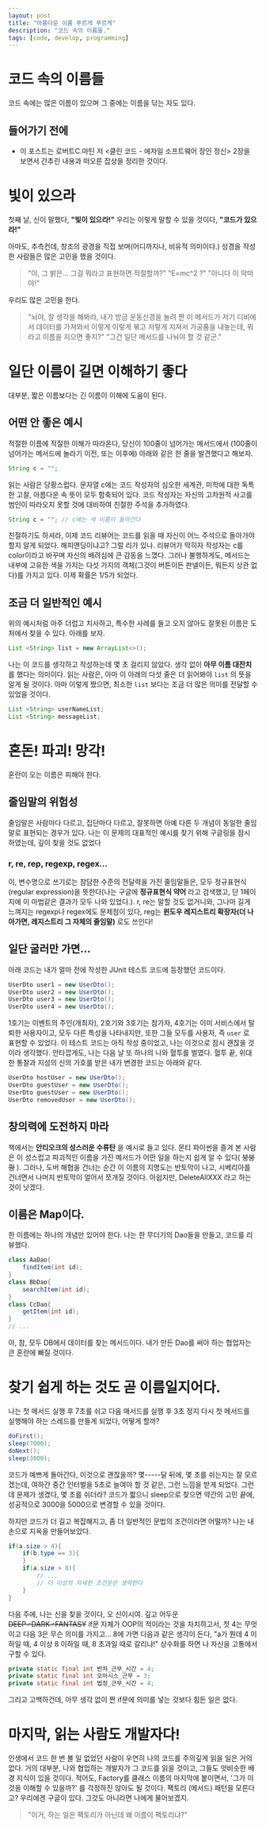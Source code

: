 ```yaml
---
layout: post
title: "아름다운 이름 푸르게 푸르게"
description: "코드 속의 이름들."
tags: [code, develop, programming]
---
```



# 코드 속의 이름들

코드 속에는 많은 이름이 있으며 그 중에는 이름을 닦는 자도 있다.

## 들어가기 전에
* 이 포스트는 로버트C.마틴 저 <클린 코드 - 에자일 소프트웨어 장인 정신> 2장을 보면서 간추린 내용과 떠오른 잡상을 정리한 것이다.

# 빛이 있으라

첫째 날, 신이 말했다, __"빛이 있으라!"__ 우리는 이렇게 말할 수 있을 것이다, __"코드가 있으라!"__ 

아마도, 추측컨데, 창조의 광경을 직접 보며(어디까지나, 비유적 의미이다.) 성경을 작성한 사람들은 많은 고민을 했을 것이다.

>"야, 그 밝은... 그걸 뭐라고 표현하면 적절할까?" 
>"E=mc^2 ?" 
>"아니다 이 악마야!" 

우리도 많은 고민을 한다.

>"뇌야, 잘 생각을 해봐라, 내가 방금 운동신경을 놀려 짠 이 메서드가 저기 디비에서 데이터를 가져와서 이렇게 이렇게 볶고 저렇게 지져서 가공품을 내놓는데, 뭐라고 이름을 지으면 좋지?"
>"그건 일단 메서드를 나눠야 할 것 같군."

# 일단 이름이 길면 이해하기 좋다

대부분, 짧은 이름보다는 긴 이름이 이해에 도움이 된다.

## 어떤 안 좋은 예시

적절한 이름에 적절한 이해가 따라온다, 당신이 100줄이 넘어가는 메서드에서 (100줄이 넘어가는 메서드에 놀라기 이전, 또는 이후에) 아래와 같은 한 줄을 발견했다고 해보자.

```java
String c = "";
```

읽는 사람은 당황스럽다. 문자열 c에는 코드 작성자의 심오한 세계관, 미학에 대한 독특한 고찰, 아름다운 속 뜻이 모두 함축되어 있다. 코드 작성자는 자신의 고차원적 사고를 범인이 따라오지 못할 것에 대비하여 친절한 주석을 추가하였다.

```java
String c = ""; // c에는 색 이름이 들어간다
``` 

친절하기도 하셔라, 이제 코드 리뷰어는 코드를 읽을 때 자신이 어느 주석으로 돌아가야 할지 알게 되었다. 해피앤딩이냐고? 그럴 리가 있나. 리뷰어가 막히자 작성자는 c를 color이라고 바꾸며 자신의 배려심에 큰 감동을 느꼈다. 그러나 불행하게도, 메서드는 내부에 고유한 색을 가지는 다섯 가지의 객체(그것이 버튼이든 판넬이든, 뭐든지 상관 없다)를 가지고 있다. 이제 확률은 1/5가 되었다.

## 조금 더 일반적인 예시

위의 예시처럼 아주 더럽고 치사하고, 특수한 사례를 들고 오지 않아도 잘못된 이름은 도처에서 찾을 수 있다. 아래를 보자.

```java
List <String> list = new ArrayList<>();
```

나는 이 코드를 생각하고 작성하는데 몇 초 걸리지 않았다. 생각 없이 __아무 이름 대잔치__ 를 했다는 의미이다. 읽는 사람은, 아마 이 아래의 다섯 줄은 더 읽어봐야 `list` 의 뜻을 알게 될 것이다. 아마 이렇게 짰으면, 최소한 `list` 보다는 조금 더 많은 의미를 전달할 수 있었을 것이다.

```java
List <String> userNameList;
List <String> messageList;
```

# 혼돈! 파괴! 망각!

혼란이 오는 이름은 피해야 한다.

## 줄임말의 위험성

줄임말은 사람마다 다르고, 집단마다 다르고, 잘못하면 아예 다른 두 개념이 동일한 줄임말로 표현되는 경우가 있다. 나는 이 문제의 대표적인 예시를 찾기 위해 구글링을 잠시 하였는데, 깊이 찾을 것도 없었다

### r, re, rep, regexp, regex...

이, 변수명으로 쓰기로는 참담한 수준의 전달력을 가진 줄임말들은, 모두 정규표현식(regular expression)을 뜻한다(나는 구글에 __정규표현식 약어__ 라고 검색했고, 단 1페이지에 이 마법같은 결과가 모두 나와 있었다.). r, re는 말할 것도 없거니와, 그나마 길게 느껴지는 regexp나 regex에도 문제점이 있다, reg는 __윈도우 레지스트리 확장자(더 나아가면, 레지스트리 그 자체의 줄임말)__ 로도 쓰인다!

## 일단 굴러만 가면...

아래 코드는 내가 얼마 전에 작성한 JUnit 테스트 코드에 등장했던 코드이다.

```java
UserDto user1 = new UserDto();
UserDto user2 = new UserDto();
UserDto user3 = new UserDto();
UserDto user4 = new UserDto();
```

1호기는 이벤트의 주인(개최자), 2호기와 3호기는 참가자, 4호기는 이미 서비스에서 탈퇴한 사용자이고, 모두 다른 특성을 나타내지만, 또한 그들 모두를 사용자, 즉 `user` 로 표현할 수 있었다. 이 테스트 코드는 아직 작성 중이었고, 나는 이것으로 잠시 괜찮을 것이라 생각했다. 안타깝게도, 나는 다음 날 또 하나의 나와 혈투를 벌였다. 혈투 끝, 위대한 통찰과 지성의 신의 가호를 받은 내가 변경한 코드는 아래와 같다.

```java
UserDto hostUser = new UserDto();
UserDto guestUser = new UserDto();
UserDto guestUser = new UserDto();
UserDto removedUser = new UserDto();
```

## 창의력에 도전하지 마라

책에서는 __안티오크의 성스러운 수류탄__ 을 예시로 들고 있다. 몬티 파이썬을 즐겨 본 사람은 이 성스럽고 파괴적인 이름을 가진 메서드가 어떤 일을 하는지 쉽게 알 수 있다( ~~붕붕펑~~ ). 그러나, 도버 해협을 건너는 순간 이 이름의 지명도는 반토막이 나고, 시베리아를 건너면서 나머지 반토막이 얼어서 쪼개질 것이다. 아쉽지만, DeleteAllXXX 라고 하는 것이 낫겠다.

## 이름은 Map이다.

한 이름에는 하나의 개념만 있어야 한다. 나는 한 무더기의 Dao들을 만들고, 코드를 리뷰했다.

```java
class AaDao{
    findItem(int id);
}
class BbDao{
    searchItem(int id);
}
class CcDao{
    getItem(int id);
}
// ...
```

아, 참, 모두 DB에서 데이터를 찾는 메서드이다. 내가 만든 Dao를 써야 하는 협업자는 큰 혼란에 빠질 것이다.

# 찾기 쉽게 하는 것도 곧 이름일지어다.

나는 첫 메서드 실행 후 7초를 쉬고 다음 매서드를 실행 후 3초 정지 다시 첫 메서드를 실행해야 하는 스레드를 만들게 되었다, 어떻게 할까?

```java
doFirst();
sleep(7000);
doNext();
sleep(3000);
```

코드가 예쁘게 돌아간다, 이것으로 괜찮을까? 몇-----달 뒤에, 몇 초를 쉬는지는 잘 모르겠는데, 여하간 중간 인터벌을 5초로 늘여야 할 것 같은, 그런 느낌을 받게 되었다. 그런데 문제가 생겼다, 몇 초를 쉬더라? 코드가 짧으니 sleep으로 찾으면 약간의 고민 끝에, 성공적으로 3000을 5000으로 변경할 수 있을 것이다. 

하지만 코드가 더 길고 복잡해지고, 좀 더 일반적인 문법의 조건이라면 어떨까? 나는 내 손으로 지옥을 만들어보았다.

```java
if(a.size > 4){
    if(b.type == 3){
    }
    if(a.size > 8){
        // ...
        // 더 이상의 자세한 조건문은 생략한다
    }
}
```

다음 주에, 나는 신을 찾을 것이다, 오 신이시여. 깊고 어두운 ~~DEEP♂DARK♂FANTASY~~ if문 자체가 OOP의 적이라는 것을 차치하고서, 첫 4는 무엇이고 다음 3은 무슨 의미를 가지고... 8에 가면 다음과 같은 생각이 든다, "a가 뭔데 4 이하일 때, 4 이상 8 이하일 때, 8 초과일 때로 갈리냐!" 상수화를 하면 나 자신을 고통에서 구할 수 있다.

```java
private static final int 반차_근무_시간 = 4;
private static final int 오아시스_근무 = 3;
private static final int 법정_근무_시간 = 4;
```

그리고 고백하건데, 아무 생각 없이 짠 if문에 의미를 넣는 것보다 힘든 일은 없다.

# 마지막, 읽는 사람도 개발자다!

인생에서 코드 한 번 볼 일 없었던 사람이 우연히 나의 코드를 주의깊게 읽을 일은 거의 없다. 거의 대부분, 나와 협업하는 개발자가 그 코드를 읽을 것이고, 그들도 엇비슷한 배경 지식이 있을 것이다. 적어도, Factory를 클래스 이름의 마지막에 붙이면서, '그가 이것을 이해할 수 있을까?' 를 걱정하진 않아도 될 것이다. 팩토리 (메서드) 패턴을 모른다고? 우리에겐 구글이 있다. 그것도 아니라면 나에게 물어보겠지.

>"이거, 하는 일은 팩토리가 아닌데 왜 이름이 팩토리냐?"
